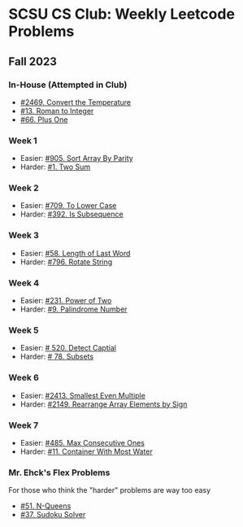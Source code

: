 # SCSU CS Club: Weekly Leetcode Problems
## Fall 2023
### In-House (Attempted in Club)
- [#2469. Convert the Temperature](https://leetcode.com/problems/convert-the-temperature/description/)
- [#13. Roman to Integer](https://leetcode.com/problems/roman-to-integer/description/)
- [#66. Plus One](https://leetcode.com/problems/plus-one/description/)

### Week 1
- Easier:	[#905. Sort Array By Parity](https://leetcode.com/problems/sort-array-by-parity/description/)
- Harder:	[#1. Two Sum](https://leetcode.com/problems/two-sum/description/)

### Week 2
- Easier:	[#709. To Lower Case](https://leetcode.com/problems/to-lower-case/description/)
- Harder:	[#392. Is Subsequence](https://leetcode.com/problems/is-subsequence/description/)

### Week 3
- Easier:	[#58. Length of Last Word](https://leetcode.com/problems/length-of-last-word/description/)
- Harder:	[#796. Rotate String](https://leetcode.com/problems/rotate-string/description/)

### Week 4
- Easier: [#231. Power of Two](https://leetcode.com/problems/power-of-two/)
- Harder: [#9. Palindrome Number](https://leetcode.com/problems/palindrome-number/description/)

### Week 5
- Easier: [# 520. Detect Captial](https://leetcode.com/problems/detect-capital/description/)
- Harder: [# 78. Subsets](https://leetcode.com/problems/subsets/description/)

### Week 6
- Easier: [#2413. Smallest Even Multiple](https://leetcode.com/problems/smallest-even-multiple/description/)
- Harder: [#2149. Rearrange Array Elements by Sign](https://leetcode.com/problems/rearrange-array-elements-by-sign/description/)

### Week 7
- Easier: [#485. Max Consecutive Ones](https://leetcode.com/problems/max-consecutive-ones/description/)
- Harder: [#11. Container With Most Water](https://leetcode.com/problems/container-with-most-water/description/)

### Mr. Ehck's Flex Problems
For those who think the "harder" problems are way too easy

- [#51. N-Queens](https://leetcode.com/problems/n-queens/description/)
- [#37. Sudoku Solver](https://leetcode.com/problems/sudoku-solver/description/)
